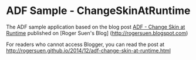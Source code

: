 ADF Sample - ChangeSkinAtRuntime
================================

The ADF sample application based on the blog post [ADF - Change Skin at Runtime](http://rogersuen.blogspot.com/2014/12/adf-change-skin-at-runtime.html) published on [Roger Suen's Blog] (http://rogersuen.blogspot.com)

For readers who cannot access Blogger, you can read the post at <http://rogersuen.github.io/2014/12/adf-change-skin-at-runtime.html>